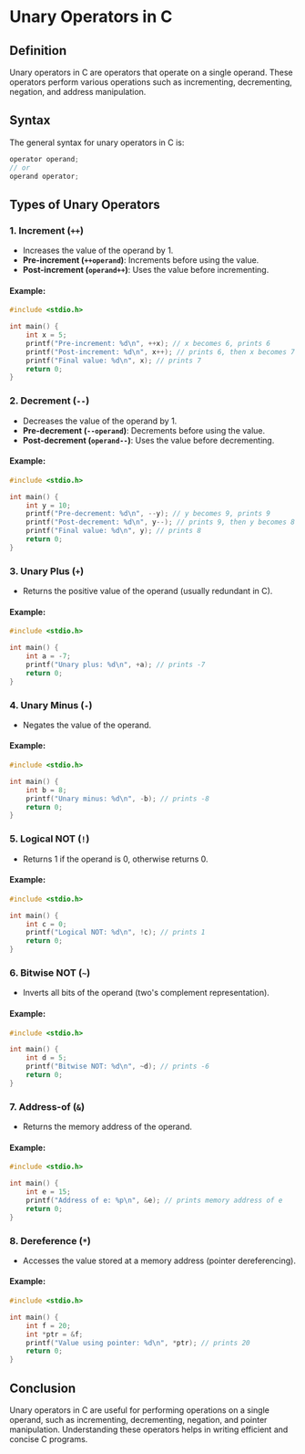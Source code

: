 
# Unary Operators in C

## Definition
Unary operators in C are operators that operate on a single operand. These operators perform various operations such as incrementing, decrementing, negation, and address manipulation.

## Syntax
The general syntax for unary operators in C is:

```c
operator operand;
// or
operand operator;
```

## Types of Unary Operators

### 1. Increment (`++`)
- Increases the value of the operand by 1.
- **Pre-increment (`++operand`)**: Increments before using the value.
- **Post-increment (`operand++`)**: Uses the value before incrementing.

#### Example:
```c
#include <stdio.h>

int main() {
    int x = 5;
    printf("Pre-increment: %d\n", ++x); // x becomes 6, prints 6
    printf("Post-increment: %d\n", x++); // prints 6, then x becomes 7
    printf("Final value: %d\n", x); // prints 7
    return 0;
}
```

### 2. Decrement (`--`)
- Decreases the value of the operand by 1.
- **Pre-decrement (`--operand`)**: Decrements before using the value.
- **Post-decrement (`operand--`)**: Uses the value before decrementing.

#### Example:
```c
#include <stdio.h>

int main() {
    int y = 10;
    printf("Pre-decrement: %d\n", --y); // y becomes 9, prints 9
    printf("Post-decrement: %d\n", y--); // prints 9, then y becomes 8
    printf("Final value: %d\n", y); // prints 8
    return 0;
}
```

### 3. Unary Plus (`+`)
- Returns the positive value of the operand (usually redundant in C).

#### Example:
```c
#include <stdio.h>

int main() {
    int a = -7;
    printf("Unary plus: %d\n", +a); // prints -7
    return 0;
}
```

### 4. Unary Minus (`-`)
- Negates the value of the operand.

#### Example:
```c
#include <stdio.h>

int main() {
    int b = 8;
    printf("Unary minus: %d\n", -b); // prints -8
    return 0;
}
```

### 5. Logical NOT (`!`)
- Returns 1 if the operand is 0, otherwise returns 0.

#### Example:
```c
#include <stdio.h>

int main() {
    int c = 0;
    printf("Logical NOT: %d\n", !c); // prints 1
    return 0;
}
```

### 6. Bitwise NOT (`~`)
- Inverts all bits of the operand (two's complement representation).

#### Example:
```c
#include <stdio.h>

int main() {
    int d = 5;
    printf("Bitwise NOT: %d\n", ~d); // prints -6
    return 0;
}
```

### 7. Address-of (`&`)
- Returns the memory address of the operand.

#### Example:
```c
#include <stdio.h>

int main() {
    int e = 15;
    printf("Address of e: %p\n", &e); // prints memory address of e
    return 0;
}
```

### 8. Dereference (`*`)
- Accesses the value stored at a memory address (pointer dereferencing).

#### Example:
```c
#include <stdio.h>

int main() {
    int f = 20;
    int *ptr = &f;
    printf("Value using pointer: %d\n", *ptr); // prints 20
    return 0;
}
```

## Conclusion
Unary operators in C are useful for performing operations on a single operand, such as incrementing, decrementing, negation, and pointer manipulation. Understanding these operators helps in writing efficient and concise C programs.

